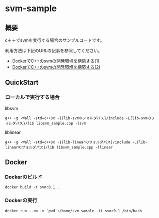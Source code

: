 # svm-sample

## 概要

c＋＋でsvmを実行する場合のサンプルコードです。

利用方法は下記のURLの記事を参照してください。

- [DockerでC++のsvmの開発環境を構築する(1)](https://qiita.com/sey323/items/40d37d93a66ac76619f1)
- [DockerでC++のsvmの開発環境を構築する(2)](https://qiita.com/sey323/items/1b2ad744a32c0843744a)

## QuickStart

### ローカルで実行する場合

libsvm

`g++ -g -Wall -std=c++0x -I{lib-svmのフォルダパス}/include -L{lib-svmのフォルダパス}/lib libsvm_sample.cpp -lsvm`

liblinear  

`g++ -g -Wall -std=c++0x -I{lib-linearのフォルダパス}/include -L{lib-linearのフォルダパス}/lib libsvm_sample.cpp -llinear`


## Docker

### Dockerのビルド

~~~
docker build -t svm:0.1 .
~~~

### Dockerの実行

~~~
docker run --rm -v `pwd`:/home/svm_sample -it svm:0.1 /bin/bash
~~~
